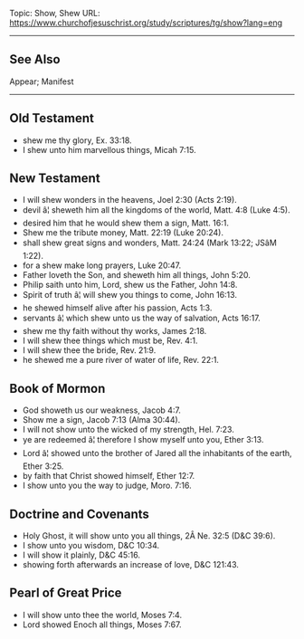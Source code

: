 Topic: Show, Shew
URL: https://www.churchofjesuschrist.org/study/scriptures/tg/show?lang=eng

---

## See Also

Appear; Manifest

---

## Old Testament

- shew me thy glory, Ex. 33:18.
- I shew unto him marvellous things, Micah 7:15.

## New Testament

- I will shew wonders in the heavens, Joel 2:30 (Acts 2:19).
- devil â¦ sheweth him all the kingdoms of the world, Matt. 4:8 (Luke 4:5).
- desired him that he would shew them a sign, Matt. 16:1.
- Shew me the tribute money, Matt. 22:19 (Luke 20:24).
- shall shew great signs and wonders, Matt. 24:24 (Mark 13:22; JSâM 1:22).
- for a shew make long prayers, Luke 20:47.
- Father loveth the Son, and sheweth him all things, John 5:20.
- Philip saith unto him, Lord, shew us the Father, John 14:8.
- Spirit of truth â¦ will shew you things to come, John 16:13.
- he shewed himself alive after his passion, Acts 1:3.
- servants â¦ which shew unto us the way of salvation, Acts 16:17.
- shew me thy faith without thy works, James 2:18.
- I will shew thee things which must be, Rev. 4:1.
- I will shew thee the bride, Rev. 21:9.
- he shewed me a pure river of water of life, Rev. 22:1.

## Book of Mormon

- God showeth us our weakness, Jacob 4:7.
- Show me a sign, Jacob 7:13 (Alma 30:44).
- I will not show unto the wicked of my strength, Hel. 7:23.
- ye are redeemed â¦ therefore I show myself unto you, Ether 3:13.
- Lord â¦ showed unto the brother of Jared all the inhabitants of the earth, Ether 3:25.
- by faith that Christ showed himself, Ether 12:7.
- I show unto you the way to judge, Moro. 7:16.

## Doctrine and Covenants

- Holy Ghost, it will show unto you all things, 2Â Ne. 32:5 (D&C 39:6).
- I show unto you wisdom, D&C 10:34.
- I will show it plainly, D&C 45:16.
- showing forth afterwards an increase of love, D&C 121:43.

## Pearl of Great Price

- I will show unto thee the world, Moses 7:4.
- Lord showed Enoch all things, Moses 7:67.

